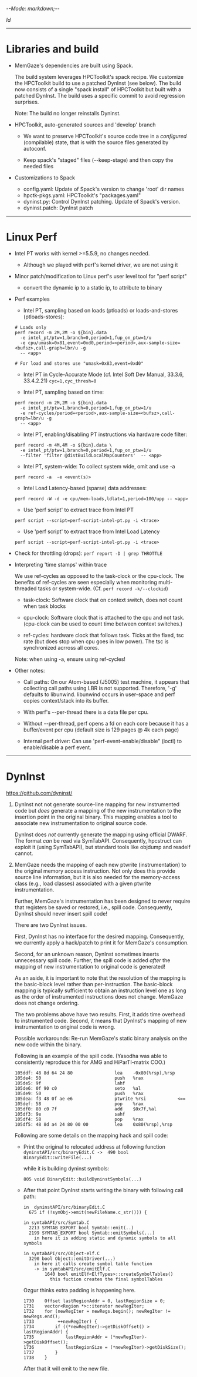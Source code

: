 -*-Mode: markdown;-*-

$Id$

-----------------------------------------------------------------------------
Libraries and build
=============================================================================

- MemGaze's dependencies are built using Spack.

  The build system leverages HPCToolkit's spack recipe. We customize
  the HPCToolkit build to use a patched DynInst (see below). The build
  now consists of a single "spack install" of HPCToolkit but built
  with a patched DynInst. The build uses a specific commit to avoid
  regression surprises.
  
  Note: The build no longer reinstalls Dyninst.


- HPCToolkit, auto-generated sources and 'develop' branch

  - We want to preserve HPCToolkit's source code tree in a
    *configured* (compilable) state, that is with the source files
    generated by autoconf.

  - Keep spack's "staged" files (--keep-stage) and then copy the needed files


- Customizations to Spack

  - config.yaml:     Update of Spack's version to change 'root' dir names
  - hpctk-pkgs.yaml: HPCToolkit's "packages.yaml"
  - dyninst.py:      Control DynInst patching. Update of Spack's version.
  - dyninst.patch:   DynInst patch


-----------------------------------------------------------------------------
Linux Perf
=============================================================================

- Intel PT works with kernel >=5.5.9, no changes needed.
  - Although we played with perf's kernel driver, we are not using it
    
- Minor patch/modification to Linux perf's user level tool for "perf script"
  - convert the dynamic ip to a static ip, to attribute to binary

- Perf examples

  - Intel PT, sampling based on loads (ptloads) or loads-and-stores
    (ptloads-stores):
  ```
  # Loads only
  perf record -m 2M,2M -o ${bin}.data
    -e intel_pt/ptw=1,branch=0,period=1,fup_on_ptw=1/u
    -e cpu/umask=0x81,event=0xd0,period=<period>,aux-sample-size=<bufsz>,call-graph=lbr/u -g
    -- <app>
    
  # For load and stores use "umask=0x83,event=0xd0"
  ```

  - Intel PT in Cycle-Accurate Mode (cf. Intel Soft Dev Manual,
    33.3.6, 33.4.2.21)
    `cyc=1,cyc_thresh=0`

  - Intel PT, sampling based on time:
  ```
  perf record -m 2M,2M -o ${bin}.data
    -e intel_pt/ptw=1,branch=0,period=1,fup_on_ptw=1/u
    -e ref-cycles/period=<period>,aux-sample-size=<bufsz>,call-graph=lbr/u -g 
    -- <app>
  ```

  - Intel PT, enabling/disabling PT instructions via hardware code filter:
  ```
  perf record -m 4M,4M -o ${bin}.data \
    -e intel_pt/ptw=1,branch=0,period=1,fup_on_ptw=1/u
    --filter 'filter @distBuildLocalMapCounters'  -- <app>
  ```

  - Intel PT, system-wide: To collect system wide, omit <app> and use -a
  ```
  perf record -a  -e <event(s)>
  ```


  - Intel Load Latency-based (sparse) data addresses:
  ```
  perf record -W -d -e cpu/mem-loads,ldlat=1,period=100/upp -- <app>
  ```


  - Use 'perf script' to extract trace from Intel PT
  ```
  perf script --script=perf-script-intel-pt.py -i <trace>
  ```
  
  - Use 'perf script' to extract trace from Intel Load Latency
  ```
  perf script --script=perf-script-intel-pt.py -i <trace>
  ```


- Check for throttling (drops):
  `perf report -D | grep THROTTLE`


- Interpreting 'time stamps' within trace

  We use ref-cycles as opposed to the task-clock or the cpu-clock. The
  benefits of ref-cycles are seen especially when monitoring
  multi-threaded tasks or system-wide. (Cf. `perf record -k/--clockid`)

  - task-clock: Software clock that on context switch, does not count
    when task blocks

  - cpu-clock: Software clock that is attached to the cpu and not
    task. (cpu-clock can be used to count time between context
    switches.)
  
  - ref-cycles: hardware clock that follows task. Ticks at the fixed,
    tsc rate (but does stop when cpu goes in low power). The tsc is
    synchronized acrross all cores.
  
  Note: when using -a, ensure using ref-cycles!


- Other notes:

  - Call paths: On our Atom-based (J5005) test machine, it appears
    that collecting call paths using LBR is not supported. Therefore,
    '-g' defaults to libunwind. libunwind occurs in user-space and
    perf copies context/stack into its buffer.

  - With perf's --per-thread there is a data file per cpu.
   
  - Without --per-thread, perf opens a fd on each core because it has
    a buffer/event per cpu (default size is 129 pages @ 4k each page)
    
  - Internal perf driver: Can use 'perf-event-enable/disable" (ioctl)
    to enable/disable a perf event.


-----------------------------------------------------------------------------
DynInst
=============================================================================

https://github.com/dyninst/


1. DynInst not not generate source-line mapping for new instrumented
   code but *does* generate a mapping of the new instrumentation to
   the insertion point in the original binary. This mapping enables a
   tool to associate new instrumentation to original source code.

   DynInst does *not* currently generate the mapping using official
   DWARF. The format *can* be read via SymTabAPI. Consequently,
   hpcstruct can exploit it (using SymTabAPI), but standard tools like
   objdump and readelf cannot.
   

2. MemGaze needs the mapping of each new ptwrite (instrumentation) to
   the original memory access instruction. Not only does this provide
   source line information, but it is also needed for the
   memory-access class (e.g., load classes) associated with a given
   ptwrite instrumentation.

   Further, MemGaze's instrumentation has been designed to never
   require that registers be saved or restored, i.e., spill code.
   Consequently, DynInst should never insert spill code!

   There are two DynInst issues.

   First, DynInst has no interface for the desired mapping.
   Consequently, we currently apply a hack/patch to print it for
   MemGaze's consumption.
   
   Second, for an unknown reason, DynInst sometimes inserts
   unnecessary spill code. Further, the spill code is added *after*
   the mapping of new instrumentation to original code is generated!
   
   As an aside, it is important to note that the resolution of the
   mapping is the basic-block level rather than per-instruction. The
   basic-block mapping is typically sufficient to obtain an
   instruction level one as long as the order of instrumented
   instructions does not change. MemGaze does not change ordering.

   The two problems above have two results. First, it adds time
   overhead to instrumented code. Second, it means that DynInst's
   mapping of new instrumentation to original code is wrong.

   Possible workarounds: Re-run MemGaze's static binary analysis on
   the new code within the binary.

   Following is an example of the spill code. (Yasodha was able to
   consistently reproduce this for AMG and HiParTI-matrix COO.)
     ```
     105ddf: 48 8d 64 24 80                lea    -0x80(%rsp),%rsp
     105de4: 50                            push   %rax
     105de5: 9f                            lahf
     105de6: 0f 90 c0                      seto   %al
     105de9: 50                            push   %rax
     105dea: f3 48 0f ae e6                ptwrite %rsi            <==
     105def: 58                            pop    %rax
     105df0: 80 c0 7f                      add    $0x7f,%al
     105df3: 9e                            sahf
     105df4: 58                            pop    %rax
     105df5: 48 8d a4 24 80 00 00          lea    0x80(%rsp),%rsp
     ```

   Following are some details on the mapping hack and spill code:

   - Print the original to relocated address at following function 
       `dyninstAPI/src/binaryEdit.C ->  490 bool BinaryEdit::writeFile(...)`
  
     while it is building dyninst symbols:

       `805 void BinaryEdit::buildDyninstSymbols(...)`

   - After that point DynInst starts writing the binary with following call path:
       ```
       in  dyninstAPI/src/binaryEdit.C
         675 if (!symObj->emit(newFileName.c_str())) {

       in symtabAPI/src/Symtab.C
         2213 SYMTAB_EXPORT bool Symtab::emit(..)
         2199 SYMTAB_EXPORT bool Symtab::emitSymbols(...)
           in here it is adding static and dynamic symbols to all symbols

       in symtabAPI/src/Object-elf.C
         3290 bool Object::emitDriver(...)
           in here it calls create symbol table function
           -> in symtabAPI/src/emitElf.C
               1640 bool emitElf<ElfTypes>::createSymbolTables()
                 this fuction creates the final symbolTables 
       ```

     Ozgur thinks extra padding is happening here.
       ```
       1730    Offset lastRegionAddr = 0, lastRegionSize = 0;
       1731    vector<Region *>::iterator newRegIter;
       1732    for (newRegIter = newRegs.begin(); newRegIter != newRegs.end();
       1733         ++newRegIter) {
       1734        if ((*newRegIter)->getDiskOffset() > lastRegionAddr) {
       1735            lastRegionAddr = (*newRegIter)->getDiskOffset();
       1736            lastRegionSize = (*newRegIter)->getDiskSize();
       1737        }
       1738    }
       ```
     After that it will emit to the new file.
